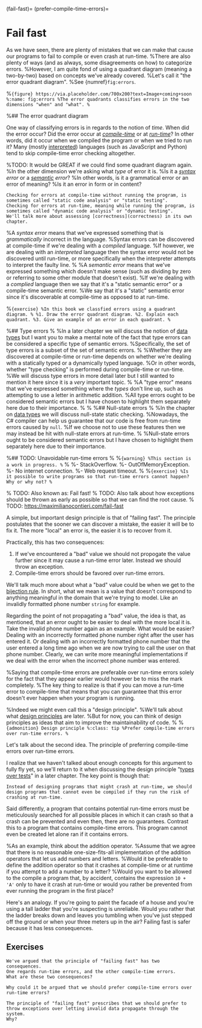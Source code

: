 (fail-fast)=
(prefer-compile-time-errors)=
# Fail fast

As we have seen, there are plenty of mistakes that we can make that cause our programs to fail to compile or even crash at run-time.
%There are also plenty of ways (and as always, some disagreements on how) to categorize errors.
%However, I am quite fond of using a quadrant diagram (meaning a two-by-two) based on concepts we've already covered.
%Let's call it "the error quadrant diagram".
%See {numref}`fig:errors`.

%``{figure} https://via.placeholder.com/700x200?text=Image+coming+soon
%:name: fig:errors
%The error quadrants classifies errors in the two dimensions "when" and "what".
%``

%## The error quadrant diagram

One way of classifying errors is in regards to the notion of *time*.
When did the error occur?
Did the error occur at *[compile-time](compilation)* or at *[run-time](execution)*?
In other words, did it occur when we compiled the program or when we tried to run it?
Many (mostly [interpreted](interpretation)) languages (such as JavaScript and Python) tend to skip compile-time error checking altogether.

%TODO: It would be GREAT if we could find some quadrant diagram again.
%In the other dimension we're asking what *type* of error it is.
%Is it a *[syntax](syntax) error* or a *[semantic](semantics) error*?
%In other words, is it a grammatical error or an error of meaning?
%Is it an error in form or in content?

```{note}
Checking for errors at compile-time without running the program, is sometimes called "static code analysis" or "static testing".
Checking for errors at run-time, meaning while running the program, is sometimes called "dynamic code analysis" or "dynamic testing".
We'll talk more about assessing [correctness](correctness) in its own chapter.
```

%A *syntax error* means that we've expressed something that is *grammatically* incorrect in the language.
%Syntax errors can be discovered at compile-time if we're dealing with a *compiled* language.
%If however, we are dealing with an *interpreted* language then the syntax error would not be discovered until run-time, or more specifically when the interpreter attempts to interpret the faulty line.
%
%A *semantic error* means that we've expressed something which doesn't make sense (such as dividing by zero or referring to some other module that doesn't exist).
%If we're dealing with a *complied* language then we say that it's a "static semantic error" or a compile-time semantic error.
%We say that it's a "static" semantic error since it's discoverable at compile-time as opposed to at run-time.


%``{exercise}
%In this book we classfied errors using a quadrant diagram.
%
%1. Draw the error quadrant diagram.
%2. Explain each quadrant.
%3. Give an example of an error in each quadrant.
%``

%## Type errors
%
%In a later chapter we will discuss the notion of [data types](data-types) but I want you to make a mental note of the fact that type errors can be considered a specific type of semantic errors.
%Specifically, the set of type errors is a subset of the set of semantic errors.
%
%Whether they are discovered at compile-time or run-time depends on whether we're dealing with a statically typed or a dynamically typed language.
%Or in other words, whether "type checking" is performed during compile-time or run-time.
%We will discuss type errors in more detail later but I still wanted to mention it here since it is a *very* important topic.
%
%A "type error" means that we've expressed something where the *types* don't line up, such as attempting to use a letter in arithmetic addition.
%All type errors ought to be considered semantic errors but I have chosen to highlight them separately here due to their importance.
%
%
%## Null-state errors
%
%In the chapter on [data types](data-types) we will discuss null-state static checking.
%Nowadays, the C# compiler can help us guarantee that our code is free from run-time errors caused by `null`.
%If we choose not to use these features then we may instead be hit with null-state errors at run-time.
%
%Null-state errors ought to be considered semantic errors but I have chosen to highlight them separately here due to their importance.


%## TODO: Unavoidable run-time errors
%
%```{warning}
%This section is a work in progress.
%```
%
%- StackOverflow.
%- OutOfMemoryException.
%- No internet connection.
%- Web request timeout.
%
%```{exercise}
%Is it possible to write programs so that run-time errors cannot happen? Why or why not?
%```



% TODO: Also known as: Fail fast!
% TODO: Also talk about how exceptions should be thrown as early as possible so that we can find the root cause.
% TODO: https://maximilianocontieri.com/fail-fast

A simple, but important design principle is that of "failing fast".
The principle postulates that the sooner we can discover a mistake, the easier it will be to fix it.
The more "local" an error is, the easier it is to recover from it.

Practically, this has two consequences:

1. If we've encountered a "bad" value we should not propogate the value further since it may cause a run-time error later. Instead we should throw an exception.
2. Compile-time errors should be favored over run-time errors.

We'll talk much more about what a "bad" value could be when we get to the [bijection rule](bijection-rule).
In short, what we mean is a value that doesn't correspond to anything meaningful in the domain that we're trying to model.
Like an invalidly formatted phone number `string` for example.

Regarding the point of not propagating a "bad" value, the idea is that, as mentioned, that an error ought to be easier to deal with the more local it is.
Take the invalid phone number again as an example.
What would be easier?
Dealing with an incorrectly formatted phone number right after the user has entered it.
Or dealing with an incorrectly formatted phone number that the user entered a long time ago when we are now trying to call the user on that phone number.
Clearly, we can write more meaningful implementations if we deal with the error when the incorrect phone number was entered.

%Saying that compile-time errors are preferable over run-time errors solely for the fact that they appear earlier would however be to miss the mark completely.
%The key thing to realize is that if you can move a run-time error to compile-time that means that you can guarantee that this error doesn't ever happen when your program is running.

%Indeed we might even call this a "design principle".
%We'll talk about what [design principles](design-principles) are later.
%But for now, you can think of design principles as ideas that aim to improve the maintainability of code.
%
%```{admonition} Design principle
%:class: tip
%Prefer compile-time errors over run-time errors.
%```

Let's talk about the second idea.
The principle of preferring compile-time errors over run-time errors.

I realize that we haven't talked about enough concepts for this argument to fully fly yet, so we'll return to it when discussing the design principle "[types over tests](types-over-tests)" in a later chapter.
The key point is though that:

```{important}
Instead of designing programs that might crash at run-time, we should design programs that cannot even be compiled if they run the risk of crashing at run-time.
```

Said differently, a program that contains potential run-time errors must be meticulously searched for all possible places in which it can crash so that a crash can be prevented and even then, there are no guarantees.
Contrast this to a program that contains compile-time errors.
This program cannot even be created let alone ran if it contains errors.

%As an example, think about the addition operator.
%Assume that we agree that there is no reasonable one-size-fits-all implementation of the addition operators that let us add numbers and letters.
%Would it be preferable to define the addition operator so that it crashes at compile-time or at runtime if you attempt to add a number to a letter?
%Would you want to be allowed to the compile a program that, by accident, contains the expression `10 + 'A'` only to have it crash at run-time or would you rather be prevented from ever running the program in the first place?

Here's an analogy.
If you're going to paint the facade of a house and you're using a tall ladder that you're suspecting is unreliable.
Would you rather that the ladder breaks down and leaves you tumbling when you've just stepped off the ground or when your three meters up in the air?
Failing fast is safer because it has less consequences.


## Exercises

```{exercise}
We've argued that the principle of "failing fast" has two consequences.
One regards run-time errors, and the other compile-time errors.
What are these two consequences?
```

```{exercise}
Why could it be argued that we should prefer compile-time errors over run-time errors?
```

```{exercise}
The principle of "failing fast" prescribes that we should prefer to throw exceptions over letting invalid data propagate through the system.
Why?
```


